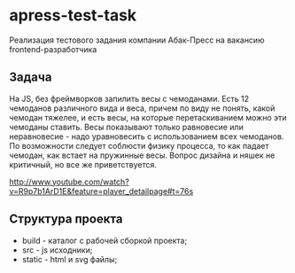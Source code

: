 apress-test-task
========================

Реализация тестового задания компании Абак-Пресс
на вакансию frontend-разработчика


Задача
-------

На JS, без фреймворков запилить весы с чемоданами.
Есть 12 чемоданов различного вида и веса, причем по виду не понять, 
какой чемодан тяжелее, и есть весы,
на которые перетаскиванием можно эти чемоданы ставить. 
Весы показывают только равновесие или неравновесие - надо уравновесить 
с использованием всех чемоданов.
По возможности следует соблюсти физику процесса, то как падает чемодан, 
как встает на пружинные весы. Вопрос
дизайна и няшек не критичный, но все же приветствуется.

http://www.youtube.com/watch?v=R9p7b1ArD1E&feature=player_detailpage#t=76s


Структура проекта
-----------------

*  build  - каталог с рабочей сборкой проекта;
*  src    - js исходники;
*  static - html и svg файлы;

